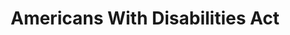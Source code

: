 ---
# This topic lives at
# https://digital.gov/topics/americans-with-disabilities-act

# Topic Title
title: "Americans With Disabilities Act"

# description — keep it short and clear
# summary: ""

# Weight
weight: 1

# For more information on managing topics,
# see https://github.com/GSA/digitalgov.gov/wiki/topics
---